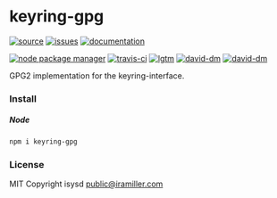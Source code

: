 # keyring-gpg

[![source](https://img.shields.io/badge/source-bitbucket-blue.svg)](https://bitbucket.org/guld/tech-js-node_modules-keyring-gpg) [![issues](https://img.shields.io/badge/issues-bitbucket-yellow.svg)](https://bitbucket.org/guld/tech-js-node_modules-keyring-gpg/issues) [![documentation](https://img.shields.io/badge/docs-guld.tech-green.svg)](https://guld.tech/lib/keyring-gpg.html)

[![node package manager](https://img.shields.io/npm/v/keyring-gpg.svg)](https://www.npmjs.com/package/keyring-gpg) [![travis-ci](https://travis-ci.org/guldcoin/tech-js-node_modules-keyring-gpg.svg)](https://travis-ci.org/guldcoin/tech-js-node_modules-keyring-gpg?branch=guld) [![lgtm](https://img.shields.io/lgtm/grade/javascript/b/guld/tech-js-node_modules-keyring-gpg.svg?logo=lgtm&logoWidth=18)](https://lgtm.com/projects/b/guld/tech-js-node_modules-keyring-gpg/context:javascript) [![david-dm](https://david-dm.org/guldcoin/tech-js-node_modules-keyring-gpg/status.svg)](https://david-dm.org/guldcoin/tech-js-node_modules-keyring-gpg) [![david-dm](https://david-dm.org/guldcoin/tech-js-node_modules-keyring-gpg/dev-status.svg)](https://david-dm.org/guldcoin/tech-js-node_modules-keyring-gpg?type=dev)

GPG2 implementation for the keyring-interface.

### Install

##### Node

```sh
npm i keyring-gpg
```


### License

MIT Copyright isysd <public@iramiller.com>
